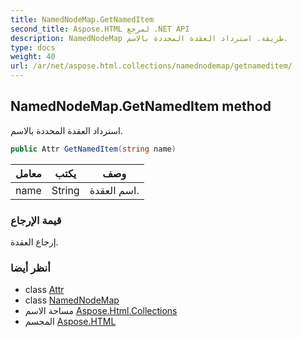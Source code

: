 ```yaml
---
title: NamedNodeMap.GetNamedItem
second_title: Aspose.HTML لمرجع .NET API
description: NamedNodeMap طريقة. استرداد العقدة المحددة بالاسم.
type: docs
weight: 40
url: /ar/net/aspose.html.collections/namednodemap/getnameditem/
---
```

## NamedNodeMap.GetNamedItem method

استرداد العقدة المحددة بالاسم.

```csharp
public Attr GetNamedItem(string name)
```

| معامل | يكتب | وصف |
| --- | --- | --- |
| name | String | اسم العقدة. |

### قيمة الإرجاع

إرجاع العقدة.

### أنظر أيضا

* class [Attr](../../../aspose.html.dom/attr/)
* class [NamedNodeMap](../)
* مساحة الاسم [Aspose.Html.Collections](../../namednodemap/)
* المجسم [Aspose.HTML](../../../)


